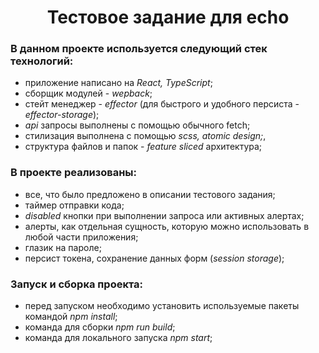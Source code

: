 <h1 align="center">Тестовое задание для echo</h1>
<h3>В данном проекте используется следующий стек технологий:</h3>
<ul>
  <li>приложение написано на <i>React, TypeScript</i>;</li>
  <li>сборщик модулей - <i>wepback</i>;</li>
  <li>стейт менеджер - <i>effector</i> (для быстрого и удобного персиста - <i>effector-storage</i>);</li>
  <li><i>api</i> запросы выполнены с помощью обычного fetch;</li> 
  <li>стилизация выполнена с помощью <i>scss, atomic design;</i>, </li>
  <li>структура файлов и папок - <i>feature sliced</i> архитектура;</li>
</ul>
<h3>В проекте реализованы:</h3>
<ul>
  <li>все, что было предложено в описании тестового задания;</li>
  <li>таймер отправки кода;</li>
  <li><i>disabled</i> кнопки при выполнении запроса или активных алертах;</li>
  <li>алерты, как отдельная сущность, которую можно использовать в любой части приложения;</li>
  <li>глазик на пароле;</li>
  <li>персист токена, сохранение данных форм (<i>session storage</i>);</li>
</ul>
<h3>Запуск и сборка проекта:</h3>
<ul>
  <li>перед запуском необходимо установить используемые пакеты командой <i>npm install</i>;</li>
  <li>команда для сборки <i>npm run build</i>;</li>
  <li>команда для локального запуска <i>npm start</i>;</li>
</ul>
